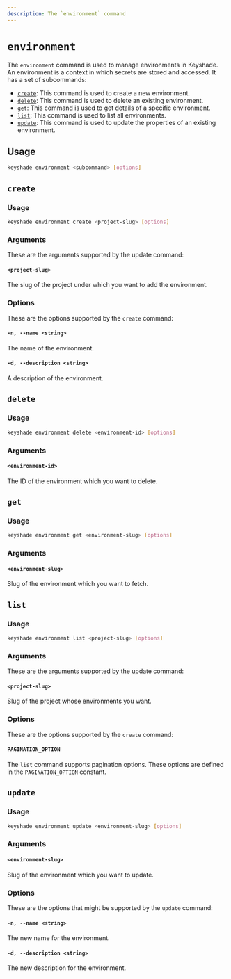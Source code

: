 ```yaml
---
description: The `environment` command
---
```


# `environment`

The `environment` command is used to manage environments in Keyshade. An environment is a context in which secrets are stored and accessed. It has a set of subcommands:

- [`create`](#create): This command is used to create a new environment.
- [`delete`](#delete): This command is used to delete an existing environment.
- [`get`](#get): This command is used to get details of a specific environment.
- [`list`](#list): This command is used to list all environments.
- [`update`](#update): This command is used to update the properties of an existing environment.

## Usage

```bash
keyshade environment <subcommand> [options]
```

## `create`

### Usage

```bash
keyshade environment create <project-slug> [options]
```

### Arguments

These are the arguments supported by the update command:

#### `<project-slug>`

The slug of the project under which you want to add the environment.

### Options

These are the options supported by the `create` command:

#### `-n, --name <string>`

The name of the environment.

#### `-d, --description <string>`

A description of the environment.

## `delete`

### Usage

```bash
keyshade environment delete <environment-id> [options]
```

### Arguments

#### `<environment-id>`

The ID of the environment which you want to delete.

## `get`

### Usage

```bash
keyshade environment get <environment-slug> [options]
```

### Arguments

#### `<environment-slug>`

Slug of the environment which you want to fetch.

## `list`

### Usage

```bash
keyshade environment list <project-slug> [options]
```

### Arguments

These are the arguments supported by the update command:

#### `<project-slug>`

Slug of the project whose environments you want.

### Options

These are the options supported by the `create` command:

#### `PAGINATION_OPTION`

The `list` command supports pagination options. These options are defined in the `PAGINATION_OPTION` constant.

## `update`

### Usage

```bash
keyshade environment update <environment-slug> [options]
```

### Arguments

#### `<environment-slug>`

Slug of the environment which you want to update.

### Options

These are the options that might be supported by the `update` command:

#### `-n, --name <string>`

The new name for the environment.

#### `-d, --description <string>`

The new description for the environment.

